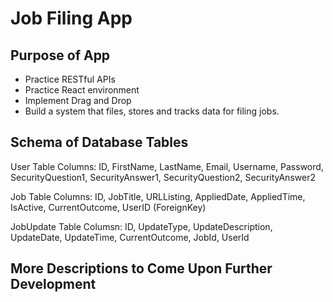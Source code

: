# Job Filing App

## Purpose of App
- Practice RESTful APIs
- Practice React environment
- Implement Drag and Drop
- Build a system that files, stores and tracks data for filing jobs.

## Schema of Database Tables

User Table
Columns: ID, FirstName, LastName, Email, Username, Password, SecurityQuestion1, SecurityAnswer1, SecurityQuestion2, SecurityAnswer2

Job Table
Columns: ID, JobTitle, URLListing, AppliedDate, AppliedTime, IsActive, CurrentOutcome, UserID (ForeignKey)

JobUpdate Table
Columsn: ID, UpdateType, UpdateDescription, UpdateDate, UpdateTime, CurrentOutcome, JobId, UserId

## More Descriptions to Come Upon Further Development